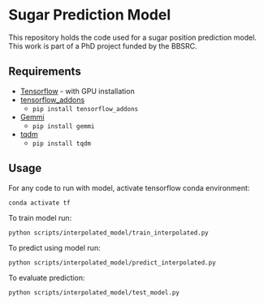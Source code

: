 
# Sugar Prediction Model

This repository holds the code used for a sugar position prediction model. This work is part of a PhD project funded by the BBSRC.

## Requirements
 - [Tensorflow](https://github.com/tensorflow/tensorflow) - with GPU installation
 - [tensorflow_addons](https://github.com/tensorflow/addons)
	 -  `pip install tensorflow_addons`
 - [Gemmi](https://github.com/project-gemmi/gemmi) 
	 -  `pip install gemmi`
 - [tqdm](https://github.com/tqdm/tqdm)
	  -  `pip install tqdm`
 
## Usage
For any code to run with model, activate tensorflow conda environment: 

	conda activate tf

To train model run:

    python scripts/interpolated_model/train_interpolated.py

To predict using model run: 

	python scripts/interpolated_model/predict_interpolated.py

To evaluate prediction: 

	python scripts/interpolated_model/test_model.py
